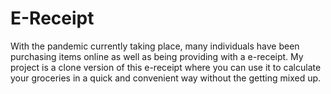 # E-Receipt
With the pandemic currently taking place, many individuals have been purchasing items online as well as being providing with a e-receipt. My project is a clone version of this e-receipt where you can use it to calculate your groceries in a quick and convenient way without the getting mixed up.
